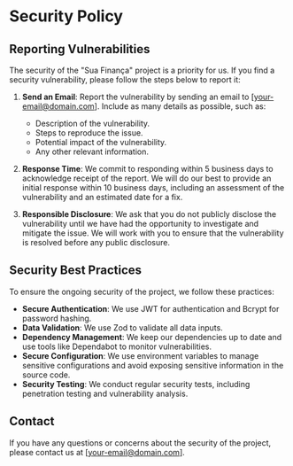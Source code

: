 # Security Policy

## Reporting Vulnerabilities

The security of the "Sua Finança" project is a priority for us. If you find a security vulnerability, please follow the steps below to report it:

1. **Send an Email**: Report the vulnerability by sending an email to [your-email@domain.com]. Include as many details as possible, such as:
   - Description of the vulnerability.
   - Steps to reproduce the issue.
   - Potential impact of the vulnerability.
   - Any other relevant information.

2. **Response Time**: We commit to responding within 5 business days to acknowledge receipt of the report. We will do our best to provide an initial response within 10 business days, including an assessment of the vulnerability and an estimated date for a fix.

3. **Responsible Disclosure**: We ask that you do not publicly disclose the vulnerability until we have had the opportunity to investigate and mitigate the issue. We will work with you to ensure that the vulnerability is resolved before any public disclosure.

## Security Best Practices

To ensure the ongoing security of the project, we follow these practices:

- **Secure Authentication**: We use JWT for authentication and Bcrypt for password hashing.
- **Data Validation**: We use Zod to validate all data inputs.
- **Dependency Management**: We keep our dependencies up to date and use tools like Dependabot to monitor vulnerabilities.
- **Secure Configuration**: We use environment variables to manage sensitive configurations and avoid exposing sensitive information in the source code.
- **Security Testing**: We conduct regular security tests, including penetration testing and vulnerability analysis.

## Contact

If you have any questions or concerns about the security of the project, please contact us at [your-email@domain.com].
